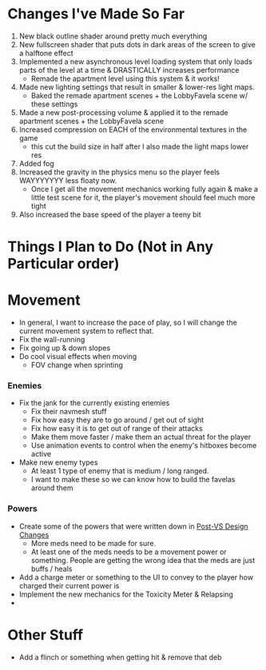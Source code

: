 # Changes I've Made So Far
1. New black outline shader around pretty much everything
2. New fullscreen shader that puts dots in dark areas of the screen to give a halftone effect
3. Implemented a new asynchronous level loading system that only loads parts of the level at a time & DRASTICALLY increases performance
	- Remade the apartment level using this system & it works!
4. Made new lighting settings that result in smaller & lower-res light maps.
	- Baked the remade apartment scenes + the LobbyFavela scene w/ these settings
5. Made a new post-processing volume & applied it to the remade apartment scenes + the LobbyFavela scene
6. Increased compression on EACH of the environmental textures in the game
	- this cut the build size in half after I also made the light maps lower res
7. Added fog
8. Increased the gravity in the physics menu so the player feels WAYYYYYYY less floaty now.
	- Once I get all the movement mechanics working fully again & make a little test scene for it, the player's movement should feel much more tight
9. Also increased the base speed of the player a teeny bit

# Things I Plan to Do (Not in Any Particular order)

# Movement
- In general, I want to increase the pace of play, so I will change the current movement system to reflect that.
- Fix the wall-running
- Fix going up & down slopes
- Do cool visual effects when moving
	- FOV change when sprinting

### Enemies
- Fix the jank for the currently existing enemies
	- Fix their navmesh stuff
	- Fix how easy they are to go around / get out of sight
	- Fix how easy it is to get out of range of their attacks
	- Make them move faster / make them an actual threat for the player
	- Use animation events to control when the enemy's hitboxes become active
- Make new enemy types
	- At least 1 type of enemy that is medium / long ranged.
	- I want to make these so we can know how to build the favelas around them

### Powers
- Create some of the powers that were written down in [Post-VS Design Changes](<../../Documentation/Post-VS Design Changes.md>)
	- More meds need to be made for sure.
	- At least one of the meds needs to be a movement power or something. People are getting the wrong idea that the meds are just buffs / heals
- Add a charge meter or something to the UI to convey to the player how charged their current power is
- Implement the new mechanics for the Toxicity Meter & Relapsing
-

# Other Stuff
- Add a flinch or something when getting hit & remove that deb
